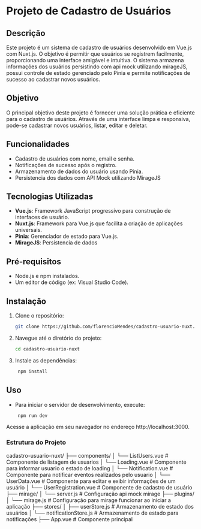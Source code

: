 # Projeto de Cadastro de Usuários

## Descrição

Este projeto é um sistema de cadastro de usuários desenvolvido em Vue.js com Nuxt.js. O objetivo é permitir que usuários se registrem facilmente, proporcionando uma interface amigável e intuitiva. O sistema armazena informações dos usuários persistindo com api mock utilizando mirageJS, possui controle de estado gerenciado pelo Pinia e permite notificações de sucesso ao cadastrar novos usuários.

## Objetivo

O principal objetivo deste projeto é fornecer uma solução prática e eficiente para o cadastro de usuários. Através de uma interface limpa e responsiva, pode-se cadastrar novos usuários, listar, editar e deletar.

## Funcionalidades

- Cadastro de usuários com nome, email e senha.
- Notificações de sucesso após o registro.
- Armazenamento de dados do usuário usando Pinia.
- Persistencia dos dados com API Mock utilizando MirageJS

## Tecnologias Utilizadas

- **Vue.js**: Framework JavaScript progressivo para construção de interfaces de usuário.
- **Nuxt.js**: Framework para Vue.js que facilita a criação de aplicações universais.
- **Pinia**: Gerenciador de estado para Vue.js.
- **MirageJS**: Persistencia de dados

## Pré-requisitos

- Node.js e npm instalados.
- Um editor de código (ex: Visual Studio Code).

## Instalação

1. Clone o repositório:
   ```bash
   git clone https://github.com/florencioMendes/cadastro-usuario-nuxt.git

2. Navegue até o diretório do projeto:
   ```bash
   cd cadastro-usuario-nuxt

3. Instale as dependências:
   ```bash
    npm install

## Uso
- Para iniciar o servidor de desenvolvimento, execute:
   ```bash
    npm run dev

Acesse a aplicação em seu navegador no endereço http://localhost:3000.

### Estrutura do Projeto
cadastro-usuario-nuxt/
├── components/
│   └── ListUsers.vue         # Componente de listagem de usuarios
│   └── Loading.vue           # Componente para informar usuario o estado de loading
│   └── Notification.vue      # Componente para notificar eventos realizados pelo usuario
│   └── UserData.vue          # Componente para editar e exibir informações de um usuário
│   └── UserRegistration.vue  # Componente de cadastro de usuário
├── mirage/
│   └── server.js             # Configuração api mock mirage
├── plugins/
│   └── mirage.js             # Configuração para mirage funcionar ao iniciar a aplicação
├── stores/
│   ├── userStore.js          # Armazenamento de estado dos usuários
│   └── notificationStore.js  # Armazenamento de estado para notificações
├── App.vue                   # Componente principal
